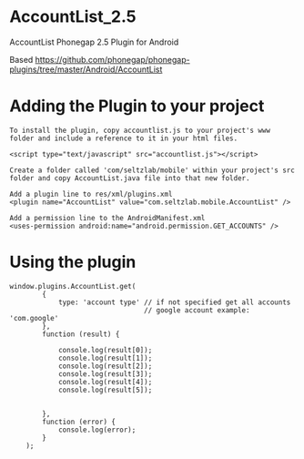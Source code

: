 AccountList_2.5
===============

AccountList Phonegap 2.5 Plugin for Android


Based https://github.com/phonegap/phonegap-plugins/tree/master/Android/AccountList



Adding the Plugin to your project
=================================

    To install the plugin, copy accountlist.js to your project's www folder and include a reference to it in your html files.

    <script type="text/javascript" src="accountlist.js"></script>

    Create a folder called 'com/seltzlab/mobile' within your project's src folder and copy AccountList.java file into that new folder.

    Add a plugin line to res/xml/plugins.xml
    <plugin name="AccountList" value="com.seltzlab.mobile.AccountList" />

    Add a permission line to the AndroidManifest.xml
    <uses-permission android:name="android.permission.GET_ACCOUNTS" />


Using the plugin
================


	window.plugins.AccountList.get(
	        {
	            type: 'account type' // if not specified get all accounts
	                                 // google account example: 'com.google'
	        },
	        function (result) {
	        	
	            console.log(result[0]);
	            console.log(result[1]);
	            console.log(result[2]);
	            console.log(result[3]);
	            console.log(result[4]);
	            console.log(result[5]);
	            
	    
	        },
	        function (error) {
	            console.log(error);
	        }
	    );



